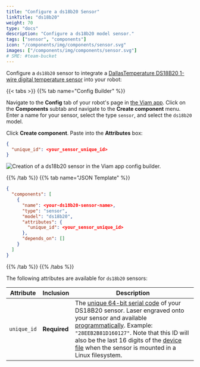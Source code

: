 ```yaml
---
title: "Configure a ds18b20 Sensor"
linkTitle: "ds18b20"
weight: 70
type: "docs"
description: "Configure a ds18b20 model sensor."
tags: ["sensor", "components"]
icon: "/components/img/components/sensor.svg"
images: ["/components/img/components/sensor.svg"]
# SME: #team-bucket
---
```


Configure a `ds18b20` sensor to integrate a [DallasTemperature DS18B20 1-wire digital temperature sensor](https://www.adafruit.com/product/381) into your robot:

{{< tabs >}}
{{% tab name="Config Builder" %}}

Navigate to the **Config** tab of your robot's page in [the Viam app](https://app.viam.com).
Click on the **Components** subtab and navigate to the **Create component** menu.
Enter a name for your sensor, select the type `sensor`, and select the `ds18b20` model.

Click **Create component**.
Paste into the **Attributes** box:

``` json
{
  "unique_id": <your_sensor_unique_id>
}
```

![Creation of a ds18b20 sensor in the Viam app config builder.](../img/ds18b20-sensor-ui-config.png)

{{% /tab %}}
{{% tab name="JSON Template" %}}

```json {class="line-numbers linkable-line-numbers"}
{
  "components": [
    {
      "name": <your-ds18b20-sensor-name>,
      "type": "sensor",
      "model": "ds18b20",
      "attributes": {
        "unique_id": <your_sensor_unique_id>
      },
      "depends_on": []
    }
  ]
}
```

{{% /tab %}}
{{% /tabs %}}

The following attributes are available for `ds18b20` sensors:

| Attribute | Inclusion | Description |
| ----------- | -------------- | --------------  |
| `unique_id`  | **Required** | The [unique 64-bit serial code](https://www.analog.com/media/en/technical-documentation/data-sheets/ds18b20.pdf) of your DS18B20 sensor. Laser engraved onto your sensor and available [programmatically](https://github.com/milesburton/Arduino-Temperature-Control-Library). Example: `"28EEB2B81D160127"`. Note that this ID will also be the last 16 digits of the [device file](https://en.wikipedia.org/wiki/Device_file) when the sensor is mounted in a Linux filesystem.  |
